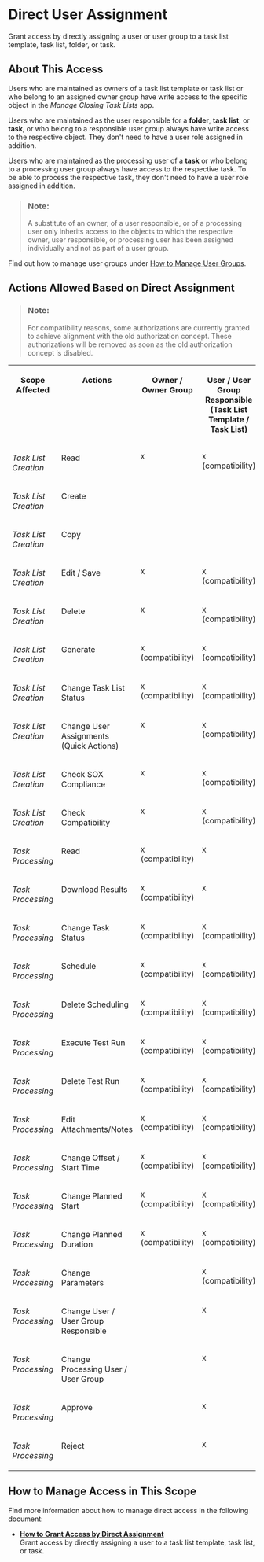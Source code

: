 <!-- loiof96b217748304780966e86b8063dc41d -->

# Direct User Assignment

Grant access by directly assigning a user or user group to a task list template, task list, folder, or task.



<a name="loiof96b217748304780966e86b8063dc41d__section_c1c_t5v_rrb"/>

## About This Access

Users who are maintained as owners of a task list template or task list or who belong to an assigned owner group have write access to the specific object in the *Manage Closing Task Lists* app.

Users who are maintained as the user responsible for a **folder**, **task list**, or **task**, or who belong to a responsible user group always have write access to the respective object. They don't need to have a user role assigned in addition.

Users who are maintained as the processing user of a **task** or who belong to a processing user group always have access to the respective task. To be able to process the respective task, they don't need to have a user role assigned in addition.

> ### Note:  
> A substitute of an owner, of a user responsible, or of a processing user only inherits access to the objects to which the respective owner, user responsible, or processing user has been assigned individually and not as part of a user group.

Find out how to manage user groups under [How to Manage User Groups](how-to-manage-user-groups-6d5d683.md).



<a name="loiof96b217748304780966e86b8063dc41d__section_kjv_v5v_rrb"/>

## Actions Allowed Based on Direct Assignment

> ### Note:  
> For compatibility reasons, some authorizations are currently granted to achieve alignment with the old authorization concept. These authorizations will be removed as soon as the old authorization concept is disabled.

<a name="loiof96b217748304780966e86b8063dc41d__table_ymd_fsv_rrb"/>


<table>
<tr>
<th valign="top">

Scope Affected



</th>
<th valign="top">

Actions



</th>
<th valign="top">

Owner / Owner Group



</th>
<th valign="top">

User / User Group Responsible \(Task List Template / Task List\)



</th>
<th valign="top">

User / User Group Responsible \(Organizational Unit Folder\)



</th>
<th valign="top">

User / User Group Responsible \(Task\)



</th>
<th valign="top">

Processing User / User Group



</th>
</tr>
<tr>
<td valign="top">

*Task List Creation*



</td>
<td valign="top">

Read



</td>
<td valign="top">

`X`



</td>
<td valign="top">

`X` \(compatibility\)



</td>
<td valign="top">

 



</td>
<td valign="top">

 



</td>
<td valign="top">

 



</td>
</tr>
<tr>
<td valign="top">

*Task List Creation*



</td>
<td valign="top">

Create



</td>
<td valign="top">

 



</td>
<td valign="top">

 



</td>
<td valign="top">

 



</td>
<td valign="top">

 



</td>
<td valign="top">

 



</td>
</tr>
<tr>
<td valign="top">

*Task List Creation*



</td>
<td valign="top">

Copy



</td>
<td valign="top">

 



</td>
<td valign="top">

 



</td>
<td valign="top">

 



</td>
<td valign="top">

 



</td>
<td valign="top">

 



</td>
</tr>
<tr>
<td valign="top">

*Task List Creation*



</td>
<td valign="top">

Edit / Save



</td>
<td valign="top">

`X`



</td>
<td valign="top">

`X` \(compatibility\)



</td>
<td valign="top">

 



</td>
<td valign="top">

 



</td>
<td valign="top">

 



</td>
</tr>
<tr>
<td valign="top">

*Task List Creation*



</td>
<td valign="top">

Delete



</td>
<td valign="top">

`X`



</td>
<td valign="top">

`X` \(compatibility\)



</td>
<td valign="top">

 



</td>
<td valign="top">

 



</td>
<td valign="top">

 



</td>
</tr>
<tr>
<td valign="top">

*Task List Creation*



</td>
<td valign="top">

Generate



</td>
<td valign="top">

`X` \(compatibility\)



</td>
<td valign="top">

`X` \(compatibility\)



</td>
<td valign="top">

 



</td>
<td valign="top">

 



</td>
<td valign="top">

 



</td>
</tr>
<tr>
<td valign="top">

*Task List Creation*



</td>
<td valign="top">

Change Task List Status



</td>
<td valign="top">

`X` \(compatibility\)



</td>
<td valign="top">

`X` \(compatibility\)



</td>
<td valign="top">

 



</td>
<td valign="top">

 



</td>
<td valign="top">

 



</td>
</tr>
<tr>
<td valign="top">

*Task List Creation*



</td>
<td valign="top">

Change User Assignments \(Quick Actions\)



</td>
<td valign="top">

`X`



</td>
<td valign="top">

`X` \(compatibility\)



</td>
<td valign="top">

 



</td>
<td valign="top">

 



</td>
<td valign="top">

 



</td>
</tr>
<tr>
<td valign="top">

*Task List Creation*



</td>
<td valign="top">

Check SOX Compliance



</td>
<td valign="top">

`X`



</td>
<td valign="top">

`X` \(compatibility\)



</td>
<td valign="top">

 



</td>
<td valign="top">

 



</td>
<td valign="top">

 



</td>
</tr>
<tr>
<td valign="top">

*Task List Creation*



</td>
<td valign="top">

Check Compatibility



</td>
<td valign="top">

`X`



</td>
<td valign="top">

`X` \(compatibility\)



</td>
<td valign="top">

 



</td>
<td valign="top">

 



</td>
<td valign="top">

 



</td>
</tr>
<tr>
<td valign="top">

*Task Processing*



</td>
<td valign="top">

Read



</td>
<td valign="top">

`X` \(compatibility\)



</td>
<td valign="top">

`X`



</td>
<td valign="top">

`X`



</td>
<td valign="top">

`X`



</td>
<td valign="top">

`X`



</td>
</tr>
<tr>
<td valign="top">

*Task Processing*



</td>
<td valign="top">

Download Results



</td>
<td valign="top">

`X` \(compatibility\)



</td>
<td valign="top">

`X`



</td>
<td valign="top">

`X`



</td>
<td valign="top">

`X`



</td>
<td valign="top">

`X`



</td>
</tr>
<tr>
<td valign="top">

*Task Processing*



</td>
<td valign="top">

Change Task Status



</td>
<td valign="top">

`X` \(compatibility\)



</td>
<td valign="top">

`X` \(compatibility\)



</td>
<td valign="top">

`X` \(compatibility\)



</td>
<td valign="top">

`X` \(compatibility\)



</td>
<td valign="top">

`X`



</td>
</tr>
<tr>
<td valign="top">

*Task Processing*



</td>
<td valign="top">

Schedule



</td>
<td valign="top">

`X` \(compatibility\)



</td>
<td valign="top">

`X` \(compatibility\)



</td>
<td valign="top">

`X` \(compatibility\)



</td>
<td valign="top">

`X` \(compatibility\)



</td>
<td valign="top">

`X`



</td>
</tr>
<tr>
<td valign="top">

*Task Processing*



</td>
<td valign="top">

Delete Scheduling



</td>
<td valign="top">

`X` \(compatibility\)



</td>
<td valign="top">

`X` \(compatibility\)



</td>
<td valign="top">

`X` \(compatibility\)



</td>
<td valign="top">

`X` \(compatibility\)



</td>
<td valign="top">

`X`



</td>
</tr>
<tr>
<td valign="top">

*Task Processing*



</td>
<td valign="top">

Execute Test Run



</td>
<td valign="top">

`X` \(compatibility\)



</td>
<td valign="top">

`X` \(compatibility\)



</td>
<td valign="top">

`X` \(compatibility\)



</td>
<td valign="top">

`X` \(compatibility\)



</td>
<td valign="top">

`X`



</td>
</tr>
<tr>
<td valign="top">

*Task Processing*



</td>
<td valign="top">

Delete Test Run



</td>
<td valign="top">

`X` \(compatibility\)



</td>
<td valign="top">

`X` \(compatibility\)



</td>
<td valign="top">

`X` \(compatibility\)



</td>
<td valign="top">

`X` \(compatibility\)



</td>
<td valign="top">

`X`



</td>
</tr>
<tr>
<td valign="top">

*Task Processing*



</td>
<td valign="top">

Edit Attachments/Notes



</td>
<td valign="top">

`X` \(compatibility\)



</td>
<td valign="top">

`X` \(compatibility\)



</td>
<td valign="top">

`X` \(compatibility\)



</td>
<td valign="top">

`X` \(compatibility\)



</td>
<td valign="top">

`X`



</td>
</tr>
<tr>
<td valign="top">

*Task Processing*



</td>
<td valign="top">

Change Offset / Start Time



</td>
<td valign="top">

`X` \(compatibility\)



</td>
<td valign="top">

`X` \(compatibility\)



</td>
<td valign="top">

`X` \(compatibility\)



</td>
<td valign="top">

`X` \(compatibility\)



</td>
<td valign="top">

 



</td>
</tr>
<tr>
<td valign="top">

*Task Processing*



</td>
<td valign="top">

Change Planned Start



</td>
<td valign="top">

`X` \(compatibility\)



</td>
<td valign="top">

`X` \(compatibility\)



</td>
<td valign="top">

`X` \(compatibility\)



</td>
<td valign="top">

`X` \(compatibility\)



</td>
<td valign="top">

 



</td>
</tr>
<tr>
<td valign="top">

*Task Processing*



</td>
<td valign="top">

Change Planned Duration



</td>
<td valign="top">

`X` \(compatibility\)



</td>
<td valign="top">

`X` \(compatibility\)



</td>
<td valign="top">

`X` \(compatibility\)



</td>
<td valign="top">

`X` \(compatibility\)



</td>
<td valign="top">

 



</td>
</tr>
<tr>
<td valign="top">

*Task Processing*



</td>
<td valign="top">

Change Parameters



</td>
<td valign="top">

 



</td>
<td valign="top">

`X` \(compatibility\)



</td>
<td valign="top">

`X` \(compatibility\)



</td>
<td valign="top">

`X` \(compatibility\)



</td>
<td valign="top">

`X` \(compatibility\)



</td>
</tr>
<tr>
<td valign="top">

*Task Processing*



</td>
<td valign="top">

Change User / User Group Responsible



</td>
<td valign="top">

 



</td>
<td valign="top">

`X`



</td>
<td valign="top">

`X`



</td>
<td valign="top">

`X`



</td>
<td valign="top">

 



</td>
</tr>
<tr>
<td valign="top">

*Task Processing*



</td>
<td valign="top">

Change Processing User / User Group



</td>
<td valign="top">

 



</td>
<td valign="top">

`X`



</td>
<td valign="top">

`X`



</td>
<td valign="top">

`X`



</td>
<td valign="top">

 



</td>
</tr>
<tr>
<td valign="top">

*Task Processing*



</td>
<td valign="top">

Approve



</td>
<td valign="top">

 



</td>
<td valign="top">

`X`



</td>
<td valign="top">

`X`



</td>
<td valign="top">

`X`



</td>
<td valign="top">

 



</td>
</tr>
<tr>
<td valign="top">

*Task Processing*



</td>
<td valign="top">

Reject



</td>
<td valign="top">

 



</td>
<td valign="top">

`X`



</td>
<td valign="top">

`X`



</td>
<td valign="top">

`X`



</td>
<td valign="top">

 



</td>
</tr>
</table>



<a name="loiof96b217748304780966e86b8063dc41d__section_ljb_rmc_qrb"/>

## How to Manage Access in This Scope

Find more information about how to manage direct access in the following document:

-   **[How to Grant Access by Direct Assignment](how-to-grant-access-by-direct-assignment-7ac9d63.md "Grant access by directly assigning a user to a task list template, task list, or
		task.")**  
Grant access by directly assigning a user to a task list template, task list, or task.

